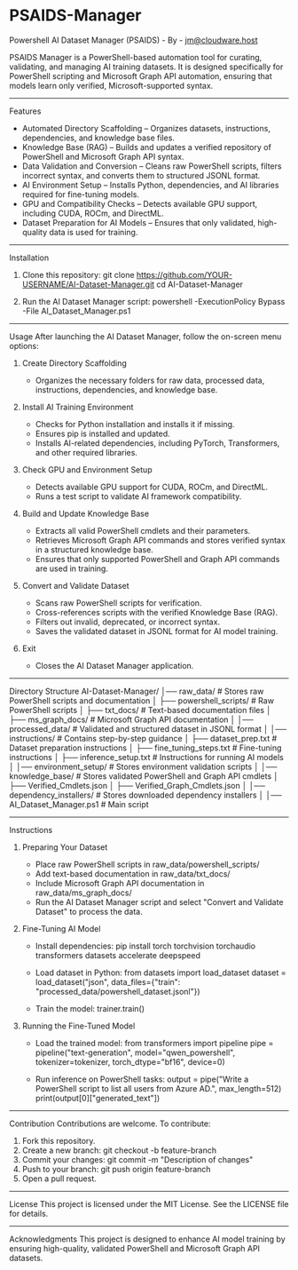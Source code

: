 # PSAIDS-Manager
Powershell AI Dataset Manager (PSAIDS) - By - jm@cloudware.host

PSAIDS Manager is a PowerShell-based automation tool for curating, validating, and managing AI training datasets. It is designed specifically for PowerShell scripting and Microsoft Graph API automation, ensuring that models learn only verified, Microsoft-supported syntax.

---

Features
- Automated Directory Scaffolding – Organizes datasets, instructions, dependencies, and knowledge base files.
- Knowledge Base (RAG) – Builds and updates a verified repository of PowerShell and Microsoft Graph API syntax.
- Data Validation and Conversion – Cleans raw PowerShell scripts, filters incorrect syntax, and converts them to structured JSONL format.
- AI Environment Setup – Installs Python, dependencies, and AI libraries required for fine-tuning models.
- GPU and Compatibility Checks – Detects available GPU support, including CUDA, ROCm, and DirectML.
- Dataset Preparation for AI Models – Ensures that only validated, high-quality data is used for training.

---

Installation
1. Clone this repository:
   git clone https://github.com/YOUR-USERNAME/AI-Dataset-Manager.git
   cd AI-Dataset-Manager

2. Run the AI Dataset Manager script:
   powershell -ExecutionPolicy Bypass -File AI_Dataset_Manager.ps1

---

Usage
After launching the AI Dataset Manager, follow the on-screen menu options:

1. Create Directory Scaffolding  
   - Organizes the necessary folders for raw data, processed data, instructions, dependencies, and knowledge base.  

2. Install AI Training Environment  
   - Checks for Python installation and installs it if missing.  
   - Ensures pip is installed and updated.  
   - Installs AI-related dependencies, including PyTorch, Transformers, and other required libraries.

3. Check GPU and Environment Setup  
   - Detects available GPU support for CUDA, ROCm, and DirectML.  
   - Runs a test script to validate AI framework compatibility.

4. Build and Update Knowledge Base  
   - Extracts all valid PowerShell cmdlets and their parameters.  
   - Retrieves Microsoft Graph API commands and stores verified syntax in a structured knowledge base.  
   - Ensures that only supported PowerShell and Graph API commands are used in training.

5. Convert and Validate Dataset  
   - Scans raw PowerShell scripts for verification.  
   - Cross-references scripts with the verified Knowledge Base (RAG).  
   - Filters out invalid, deprecated, or incorrect syntax.  
   - Saves the validated dataset in JSONL format for AI model training.

6. Exit  
   - Closes the AI Dataset Manager application.

---

Directory Structure
AI-Dataset-Manager/
│── raw_data/                # Stores raw PowerShell scripts and documentation
│   ├── powershell_scripts/  # Raw PowerShell scripts
│   ├── txt_docs/            # Text-based documentation files
│   ├── ms_graph_docs/       # Microsoft Graph API documentation
│
│── processed_data/          # Validated and structured dataset in JSONL format
│
│── instructions/            # Contains step-by-step guidance
│   ├── dataset_prep.txt     # Dataset preparation instructions
│   ├── fine_tuning_steps.txt # Fine-tuning instructions
│   ├── inference_setup.txt  # Instructions for running AI models
│
│── environment_setup/       # Stores environment validation scripts
│
│── knowledge_base/          # Stores validated PowerShell and Graph API cmdlets
│   ├── Verified_Cmdlets.json
│   ├── Verified_Graph_Cmdlets.json
│
│── dependency_installers/   # Stores downloaded dependency installers
│
│── AI_Dataset_Manager.ps1   # Main script

---

Instructions

1. Preparing Your Dataset
   - Place raw PowerShell scripts in raw_data/powershell_scripts/
   - Add text-based documentation in raw_data/txt_docs/
   - Include Microsoft Graph API documentation in raw_data/ms_graph_docs/
   - Run the AI Dataset Manager script and select "Convert and Validate Dataset" to process the data.

2. Fine-Tuning AI Model
   - Install dependencies:
     pip install torch torchvision torchaudio transformers datasets accelerate deepspeed

   - Load dataset in Python:
     from datasets import load_dataset
     dataset = load_dataset("json", data_files={"train": "processed_data/powershell_dataset.jsonl"})

   - Train the model:
     trainer.train()

3. Running the Fine-Tuned Model
   - Load the trained model:
     from transformers import pipeline
     pipe = pipeline("text-generation", model="qwen_powershell", tokenizer=tokenizer, torch_dtype="bf16", device=0)

   - Run inference on PowerShell tasks:
     output = pipe("Write a PowerShell script to list all users from Azure AD.", max_length=512)
     print(output[0]["generated_text"])

---

Contribution
Contributions are welcome. To contribute:
1. Fork this repository.
2. Create a new branch:
   git checkout -b feature-branch
3. Commit your changes:
   git commit -m "Description of changes"
4. Push to your branch:
   git push origin feature-branch
5. Open a pull request.

---

License
This project is licensed under the MIT License. See the LICENSE file for details.

---

Acknowledgments
This project is designed to enhance AI model training by ensuring high-quality, validated PowerShell and Microsoft Graph API datasets.
